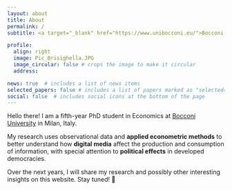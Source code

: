 ```yaml
---
layout: about
title: About
permalink: /
subtitle: <a target="_blank" href="https://www.unibocconi.eu/">Bocconi University</a> • <a target="_blank" href="https://economics.unibocconi.eu/">Economics Department</a>

profile:
  align: right
  image: Pic_Brisighella.JPG
  image_circular: false # crops the image to make it circular
  address: 

news: true  # includes a list of news items
selected_papers: false # includes a list of papers marked as "selected={true}"
social: false  # includes social icons at the bottom of the page
---
```


Hello there! I am a fifth-year PhD student in Economics at 
<a target="_blank" href="https://www.unibocconi.eu/">Bocconi University</a>
in Milan, Italy. 

My research uses observational data and **applied econometric methods** to better understand how **digital media** affect the production and consumption of information, 
with special attention to **political effects** in developed democracies. 

Over the next years, I will share my research and possibly other interesting insights on this website. Stay tuned! :rocket:
